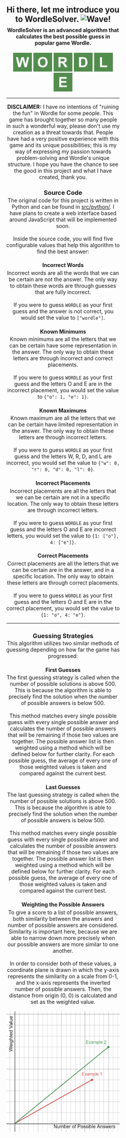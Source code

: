 <div style="width: 60%; margin: 0 auto; text-align: center;">
  <h2 align="center">
    Hi there, let me introduce you to <strong>WordleSolver</strong>. <img alt="Wave!" src="https://raw.githubusercontent.com/MartinHeinz/MartinHeinz/master/wave.gif" height="30px">
  </h2>
    
  <h4 align="center" style="margin-top: -10px">
    WordleSolver is an advanced algorithm that calculates the best possible guess in popular game Wordle.
  </h4>
    
  <p align="center">
    <img alt="W" height="50px" src="./assets/icons/W.png">
    <img alt="O" height="50px" src="./assets/icons/O.png">
    <img alt="R" height="50px" src="./assets/icons/R.png">
    <img alt="D" height="50px" src="./assets/icons/D.png">
    <img alt="L" height="50px" src="./assets/icons/L.png">
    <img alt="E" height="50px" src="./assets/icons/E.png">
  </p>
    
  <hr>

  <p align="center">
    <strong>DISCLAIMER:</strong> I have no intentions of "ruining the fun" in Wordle for some people. This game has brought together so many people in such a wonderful way, please don't use my creation as a threat towards that. People have had a very positive experience with this game and its unique possibilities; this is my way of expressing my passion towards problem-solving and Wordle's unique structure. I hope you have the chance to see the good in this project and what I have created, thank you.
  </p>
    
  <h3 align="center">
    Source Code
  </h3>
    
  <p align="center" style="margin-top: -15px">
    The original code for this project is written in Python and can be found in <a href="https://github.com/StarbuckBarista/WordleSolver/tree/master/src/python">src/python/</a>. I have plans to create a web interface based around JavaScript that will be implemented soon.
    <br><br>
    Inside the source code, you will find five configurable values that help this algorithm to find the best answer:
  </p>
    
  <h4 align="center">
    Incorrect Words
  </h4>
    
  <p align="center" style="margin-top: -15px">
    Incorrect words are all the words that we can be certain are not the answer. The only way to obtain these words are through guesses that are fully incorrect.
    <br><br>
    If you were to guess <code>WORDLE</code> as your first guess and the answer is not correct, you would set the value to <code>["wordle"]</code>.
  </p>
    
  <h4 align="center">
    Known Minimums
  </h4>
    
  <p align="center" style="margin-top: -15px">
    Known minimums are all the letters that we can be certain have some representation in the answer. The only way to obtain these letters are through incorrect and correct placements.
    <br><br>
    If you were to guess <code>WORDLE</code> as your first guess and the letters O and E are in the incorrect placement, you would set the value to <code>{"o": 1, "e": 1}</code>.
  </p>
    
  <h4 align="center">
    Known Maximums
  </h4>
    
  <p align="center" style="margin-top: -15px">
    Known maximum are all the letters that we can be certain have limited representation in the answer. The only way to obtain these letters are through incorrect letters.
    <br><br>
    If you were to guess <code>WORDLE</code> as your first guess and the letters W, R, D, and L are incorrect, you would set the value to <code>{"w": 0, "r": 0, "d": 0, "l": 0}</code>.
  </p>
    
  <h4 align="center">
    Incorrect Placements
  </h4>
    
  <p align="center" style="margin-top: -15px">
    Incorrect placements are all the letters that we can be certain are not in a specific location. The only way to obtain these letters are through incorrect letters.
    <br><br>
    If you were to guess <code>WORDLE</code> as your first guess and the letters O and E are incorrect letters, you would set the value to <code>{1: ["o"], 4: ["e"]}</code>.
  </p>
    
  <h4 align="center">
    Correct Placements
  </h4>
    
  <p align="center" style="margin-top: -15px">
    Correct placements are all the letters that we can be certain are in the answer, and in a specific location. The only way to obtain these letters are through correct placements.
    <br><br>
    If you were to guess <code>WORDLE</code> as your first guess and the letters O and E are in the correct placement, you would set the value to <code>{1: "o", 4: "e"}</code>.
  </p>
    
  <hr>
    
  <h3 align="center">
    Guessing Strategies
  </h3>
    
  <p align="center" style="margin-top: -15px">
    This algorithm utilizes two similar methods of guessing depending on how far the game has progressed:
  </p>
    
  <h4 align="center">
    First Guesses
  </h4>
    
  <p align="center" style="margin-top: -15px">
    The first guessing strategy is called when the number of possible solutions is above 500. This is because the algorithm is able to precisely find the solution when the number of possible answers is below 500.
    <br><br>
    This method matches every single possible guess with every single possible answer and calculates the number of possible answers that will be remaining if those two values are together. The possible answer list is then weighted using a method which will be defined below for further clarity. For each possible guess, the average of every one of those weighted values is taken and compared against the current best. 
  </p>
    
  <h4 align="center">
    Last Guesses
  </h4>
    
  <p align="center" style="margin-top: -15px">
    The last guessing strategy is called when the number of possible solutions is above 500. This is because the algorithm is able to precisely find the solution when the number of possible answers is below 500.
    <br><br>
    This method matches every single possible guess with every single possible answer and calculates the number of possible answers that will be remaining if those two values are together. The possible answer list is then weighted using a method which will be defined below for further clarity. For each possible guess, the average of every one of those weighted values is taken and compared against the current best. 
  </p>
    
  <h4 align="center">
    Weighting the Possible Answers
  </h4>
    
  <p align="center" style="margin-top: -15px">
    To give a score to a list of possible answers, both similarity between the answers and number of possible answers are considered. Similarity is important here, because we are able to narrow down more precisely when our possible answers are more similar to one another.
    <br><br>
    In order to consider both of these values, a coordinate plane is drawn in which the y-axis represents the similarity on a scale from 0-1, and the x-axis represents the inverted number of possible answers. Then, the distance from origin (0, 0) is calculated and set as the weighted value.
    <br><br>
    <img alt="Weighting Graph" src="./assets/graphs/weighting.png" height="320px">
  </p>
</div>
